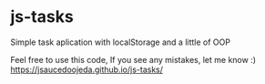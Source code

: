 # js-tasks

Simple task aplication with localStorage and a little of OOP

Feel free to use this code, If you see any mistakes, let me know :)
https://jsaucedoojeda.github.io/js-tasks/
